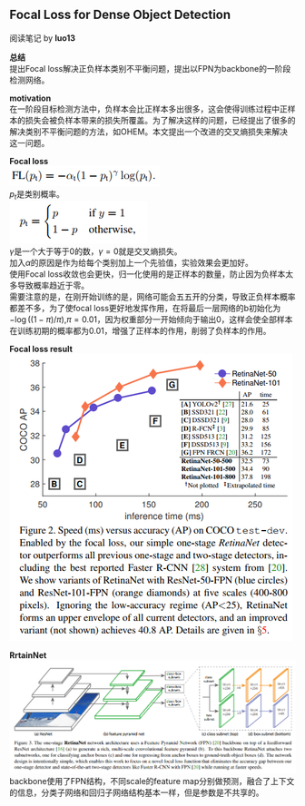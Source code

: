 ## Focal Loss for Dense Object Detection
阅读笔记 by **luo13**  

**总结**  
提出Focal loss解决正负样本类别不平衡问题，提出以FPN为backbone的一阶段检测网络。  

**motivation**  
在一阶段目标检测方法中，负样本会比正样本多出很多，这会使得训练过程中正样本的损失会被负样本带来的损失所覆盖。为了解决这样的问题，已经提出了很多的解决类别不平衡问题的方法，如OHEM。本文提出一个改进的交叉熵损失来解决这一问题。  

**Focal loss**  
![focal_loss](../img/RetainNet/focal_loss.PNG)  
$p_t$是类别概率。  
![pt](../img/RetainNet/pt.PNG)  
$\gamma$是一个大于等于0的数，$\gamma=0$就是交叉熵损失。  
加入$\alpha$的原因是作为给每个类别加上一个先验值，实验效果会更加好。  
使用Focal loss收敛也会更快，归一化使用的是正样本的数量，防止因为负样本太多导致概率趋近于零。  
需要注意的是，在刚开始训练的是，网络可能会五五开的分类，导致正负样本概率都差不多，为了使focal loss更好地发挥作用，在将最后一层网络的b初始化为$-\log((1-\pi)/ \pi)$,$\pi=0.01$，因为权重部分一开始倾向于输出0，这样会使全部样本在训练初期的概率都为0.01，增强了正样本的作用，削弱了负样本的作用。  

**Focal loss result**  
![result](../img/RetainNet/result.PNG) 

**RrtainNet**  
![retainnet](../img/RetainNet/retainnet.PNG)   
backbone使用了FPN结构，不同scale的feature map分别做预测，融合了上下文的信息，分类子网络和回归子网络结构基本一样，但是参数是不共享的。  
